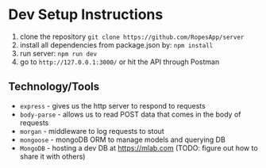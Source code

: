 # Dev Setup Instructions

1. clone the repository `git clone https://github.com/RopesApp/server`
2. install all dependencies from package.json by: `npm install`
3. run server: `npm run dev`
4. go to `http://127.0.0.1:3000/` or hit the API through Postman

## Technology/Tools
* `express` - gives us the http server to respond to requests
* `body-parse` - allows us to read POST data that comes in the body of requests
* `morgan` - middleware to log requests to stout
* `mongoose` - mongoDB ORM to manage models and querying DB
* `MongoDB` - hosting a dev DB at https://mlab.com (TODO: figure out how to share it with others)
